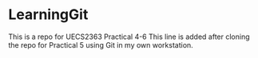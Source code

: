 # LearningGit
This is a repo for UECS2363 Practical 4-6
This line is added after cloning the repo for Practical 5
using Git in my own workstation.
